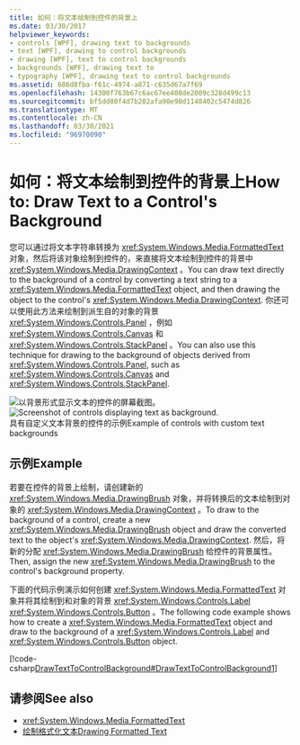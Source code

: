 ```yaml
---
title: 如何：将文本绘制到控件的背景上
ms.date: 03/30/2017
helpviewer_keywords:
- controls [WPF], drawing text to backgrounds
- text [WPF], drawing to control backgrounds
- drawing [WPF], text to control backgrounds
- backgrounds [WPF], drawing text to
- typography [WPF], drawing text to control backgrounds
ms.assetid: 686d8fba-f61c-4974-a871-c635d67a7f69
ms.openlocfilehash: 14300f763b67c6ac67ee408de2009c328d499c13
ms.sourcegitcommit: bf5dd80f4d7b202afa90e90d1148402c5474d826
ms.translationtype: MT
ms.contentlocale: zh-CN
ms.lasthandoff: 03/30/2021
ms.locfileid: "96970090"
---
```

# <a name="how-to-draw-text-to-a-controls-background"></a><span data-ttu-id="98fe2-102">如何：将文本绘制到控件的背景上</span><span class="sxs-lookup"><span data-stu-id="98fe2-102">How to: Draw Text to a Control's Background</span></span>
<span data-ttu-id="98fe2-103">您可以通过将文本字符串转换为 <xref:System.Windows.Media.FormattedText> 对象，然后将该对象绘制到控件的，来直接将文本绘制到控件的背景中 <xref:System.Windows.Media.DrawingContext> 。</span><span class="sxs-lookup"><span data-stu-id="98fe2-103">You can draw text directly to the background of a control by converting a text string to a <xref:System.Windows.Media.FormattedText> object, and then drawing the object to the control's <xref:System.Windows.Media.DrawingContext>.</span></span> <span data-ttu-id="98fe2-104">你还可以使用此方法来绘制到派生自的对象的背景 <xref:System.Windows.Controls.Panel> ，例如 <xref:System.Windows.Controls.Canvas> 和 <xref:System.Windows.Controls.StackPanel> 。</span><span class="sxs-lookup"><span data-stu-id="98fe2-104">You can also use this technique for drawing to the background of objects derived from <xref:System.Windows.Controls.Panel>, such as <xref:System.Windows.Controls.Canvas> and <xref:System.Windows.Controls.StackPanel>.</span></span>  
  
 <span data-ttu-id="98fe2-105">![以背景形式显示文本的控件的屏幕截图。](./media/how-to-draw-text-to-a-control-background/draw-text-background.png "DrawText2Background01")</span><span class="sxs-lookup"><span data-stu-id="98fe2-105">![Screenshot of controls displaying text as background.](./media/how-to-draw-text-to-a-control-background/draw-text-background.png "DrawText2Background01")</span></span>  
<span data-ttu-id="98fe2-106">具有自定义文本背景的控件的示例</span><span class="sxs-lookup"><span data-stu-id="98fe2-106">Example of controls with custom text backgrounds</span></span>  
  
## <a name="example"></a><span data-ttu-id="98fe2-107">示例</span><span class="sxs-lookup"><span data-stu-id="98fe2-107">Example</span></span>  
 <span data-ttu-id="98fe2-108">若要在控件的背景上绘制，请创建新的 <xref:System.Windows.Media.DrawingBrush> 对象，并将转换后的文本绘制到对象的 <xref:System.Windows.Media.DrawingContext> 。</span><span class="sxs-lookup"><span data-stu-id="98fe2-108">To draw to the background of a control, create a new <xref:System.Windows.Media.DrawingBrush> object and draw the converted text to the object's <xref:System.Windows.Media.DrawingContext>.</span></span> <span data-ttu-id="98fe2-109">然后，将新的分配 <xref:System.Windows.Media.DrawingBrush> 给控件的背景属性。</span><span class="sxs-lookup"><span data-stu-id="98fe2-109">Then, assign the new <xref:System.Windows.Media.DrawingBrush> to the control's background property.</span></span>  
  
 <span data-ttu-id="98fe2-110">下面的代码示例演示如何创建 <xref:System.Windows.Media.FormattedText> 对象并将其绘制到和对象的背景 <xref:System.Windows.Controls.Label> <xref:System.Windows.Controls.Button> 。</span><span class="sxs-lookup"><span data-stu-id="98fe2-110">The following code example shows how to create a <xref:System.Windows.Media.FormattedText> object and draw to the background of a <xref:System.Windows.Controls.Label> and <xref:System.Windows.Controls.Button> object.</span></span>  
  
 [!code-csharp[DrawTextToControlBackground#DrawTextToControlBackground1](~/samples/snippets/csharp/VS_Snippets_Wpf/DrawTextToControlBackground/CSHARP/Window1.xaml.cs#drawtexttocontrolbackground1)]  
  
## <a name="see-also"></a><span data-ttu-id="98fe2-111">请参阅</span><span class="sxs-lookup"><span data-stu-id="98fe2-111">See also</span></span>

- <xref:System.Windows.Media.FormattedText>
- [<span data-ttu-id="98fe2-112">绘制格式化文本</span><span class="sxs-lookup"><span data-stu-id="98fe2-112">Drawing Formatted Text</span></span>](drawing-formatted-text.md)
